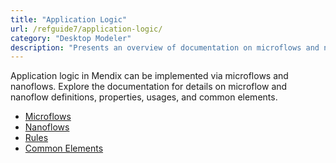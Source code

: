 ```yaml
---
title: "Application Logic"
url: /refguide7/application-logic/
category: "Desktop Modeler"
description: "Presents an overview of documentation on microflows and nanoflows."
---
```

 Application logic in Mendix can be implemented via microflows and nanoflows. Explore the documentation for details on microflow and nanoflow definitions, properties, usages, and common elements.

 * [Microflows](/refguide/microflows/)
 * [Nanoflows](/refguide/nanoflows/)
 * [Rules](/refguide/rules/)
 * [Common Elements](/refguide7/common-elements/)
